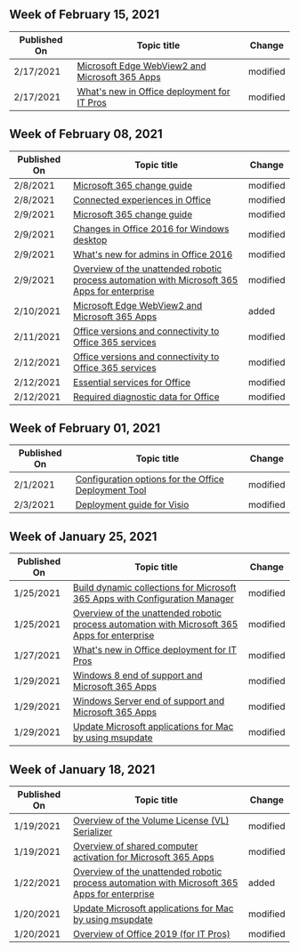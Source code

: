 <!-- This file is generated automatically each week. Changes made to this file will be overwritten.-->



## Week of February 15, 2021


| Published On |Topic title | Change |
|------|------------|--------|
| 2/17/2021 | [Microsoft Edge WebView2 and Microsoft 365 Apps](/DeployOffice/webview2-install) | modified |
| 2/17/2021 | [What's new in Office deployment for IT Pros](/DeployOffice/whats-new-office-it-pros) | modified |


## Week of February 08, 2021


| Published On |Topic title | Change |
|------|------------|--------|
| 2/8/2021 | [Microsoft 365 change guide](/DeployOffice/fieldnotes/microsoft-365-change-guide) | modified |
| 2/8/2021 | [Connected experiences in Office](/DeployOffice/privacy/connected-experiences) | modified |
| 2/9/2021 | [Microsoft 365 change guide](/DeployOffice/fieldnotes/microsoft-365-change-guide) | modified |
| 2/9/2021 | [Changes in Office 2016 for Windows desktop](/DeployOffice/office2016/changes-in-office-2016-for-windows-desktop) | modified |
| 2/9/2021 | [What's new for admins in Office 2016](/DeployOffice/office2016/what-s-new-for-admins-in-office-2016) | modified |
| 2/9/2021 | [Overview of the unattended robotic process automation with Microsoft 365 Apps for enterprise](/DeployOffice/overview-unattended) | modified |
| 2/10/2021 | [Microsoft Edge WebView2 and Microsoft 365 Apps](/DeployOffice/webview2-install) | added |
| 2/11/2021 | [Office versions and connectivity to Office 365 services](/DeployOffice/endofsupport/office-365-services-connectivity) | modified |
| 2/12/2021 | [Office versions and connectivity to Office 365 services](/DeployOffice/endofsupport/office-365-services-connectivity) | modified |
| 2/12/2021 | [Essential services for Office](/DeployOffice/privacy/essential-services) | modified |
| 2/12/2021 | [Required diagnostic data for Office](/DeployOffice/privacy/required-diagnostic-data) | modified |


## Week of February 01, 2021


| Published On |Topic title | Change |
|------|------------|--------|
| 2/1/2021 | [Configuration options for the Office Deployment Tool](/DeployOffice/office-deployment-tool-configuration-options) | modified |
| 2/3/2021 | [Deployment guide for Visio](/DeployOffice/deployment-guide-for-visio) | modified |


## Week of January 25, 2021


| Published On |Topic title | Change |
|------|------------|--------|
| 1/25/2021 | [Build dynamic collections for Microsoft 365 Apps with Configuration Manager](/DeployOffice/fieldnotes/build-dynamic-lean-configuration-manager) | modified |
| 1/25/2021 | [Overview of the unattended robotic process automation with Microsoft 365 Apps for enterprise](/DeployOffice/overview-unattended) | modified |
| 1/27/2021 | [What's new in Office deployment for IT Pros](/DeployOffice/whats-new-office-it-pros) | modified |
| 1/29/2021 | [Windows 8 end of support and Microsoft 365 Apps](/DeployOffice/endofsupport/windows-8-support) | modified |
| 1/29/2021 | [Windows Server end of support and Microsoft 365 Apps](/DeployOffice/endofsupport/windows-server-support) | modified |
| 1/29/2021 | [Update Microsoft applications for Mac by using msupdate](/DeployOffice/mac/update-office-for-mac-using-msupdate) | modified |


## Week of January 18, 2021


| Published On |Topic title | Change |
|------|------------|--------|
| 1/19/2021 | [Overview of the Volume License (VL) Serializer](/DeployOffice/mac/volume-license-serializer) | modified |
| 1/19/2021 | [Overview of shared computer activation for Microsoft 365 Apps](/DeployOffice/overview-shared-computer-activation) | modified |
| 1/22/2021 | [Overview of the unattended robotic process automation with Microsoft 365 Apps for enterprise](/DeployOffice/overview-unattended) | added |
| 1/20/2021 | [Update Microsoft applications for Mac by using msupdate](/DeployOffice/mac/update-office-for-mac-using-msupdate) | modified |
| 1/20/2021 | [Overview of Office 2019 (for IT Pros)](/DeployOffice/office2019/overview) | modified |

